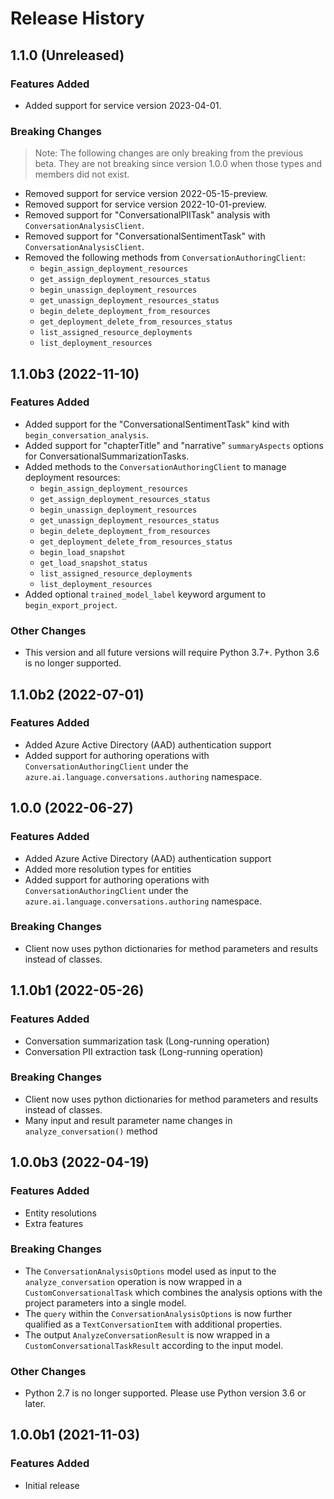 # Release History

## 1.1.0 (Unreleased)

### Features Added
- Added support for service version 2023-04-01.

### Breaking Changes

> Note: The following changes are only breaking from the previous beta. They are not breaking since version 1.0.0 when those types and members did not exist.

- Removed support for service version 2022-05-15-preview.
- Removed support for service version 2022-10-01-preview.
- Removed support for "ConversationalPIITask" analysis with `ConversationAnalysisClient`.
- Removed support for "ConversationalSentimentTask" with `ConversationAnalysisClient`.
- Removed the following methods from `ConversationAuthoringClient`:
  - `begin_assign_deployment_resources`
  - `get_assign_deployment_resources_status`
  - `begin_unassign_deployment_resources`
  - `get_unassign_deployment_resources_status`
  - `begin_delete_deployment_from_resources`
  - `get_deployment_delete_from_resources_status`
  - `list_assigned_resource_deployments`
  - `list_deployment_resources`

## 1.1.0b3 (2022-11-10)

### Features Added
- Added support for the "ConversationalSentimentTask" kind with `begin_conversation_analysis`.
- Added support for "chapterTitle" and "narrative" `summaryAspects` options for ConversationalSummarizationTasks.
- Added methods to the `ConversationAuthoringClient` to manage deployment resources:
  - `begin_assign_deployment_resources`
  - `get_assign_deployment_resources_status`
  - `begin_unassign_deployment_resources`
  - `get_unassign_deployment_resources_status`
  - `begin_delete_deployment_from_resources`
  - `get_deployment_delete_from_resources_status`
  - `begin_load_snapshot`
  - `get_load_snapshot_status`
  - `list_assigned_resource_deployments`
  - `list_deployment_resources`
- Added optional `trained_model_label` keyword argument to `begin_export_project`.

### Other Changes
* This version and all future versions will require Python 3.7+. Python 3.6 is no longer supported.

## 1.1.0b2 (2022-07-01)

### Features Added
* Added Azure Active Directory (AAD) authentication support
* Added support for authoring operations with `ConversationAuthoringClient` under the `azure.ai.language.conversations.authoring` namespace.

## 1.0.0 (2022-06-27)

### Features Added
* Added Azure Active Directory (AAD) authentication support
* Added more resolution types for entities
* Added support for authoring operations with `ConversationAuthoringClient` under the `azure.ai.language.conversations.authoring` namespace.

### Breaking Changes
* Client now uses python dictionaries for method parameters and results instead of classes.

## 1.1.0b1 (2022-05-26)

### Features Added
* Conversation summarization task (Long-running operation)
* Conversation PII extraction task (Long-running operation)

### Breaking Changes
* Client now uses python dictionaries for method parameters and results instead of classes.
* Many input and result parameter name changes in `analyze_conversation()` method

## 1.0.0b3 (2022-04-19)

### Features Added
* Entity resolutions
* Extra features

### Breaking Changes
* The `ConversationAnalysisOptions` model used as input to the `analyze_conversation` operation is now wrapped in a `CustomConversationalTask` which combines the analysis options with the project parameters into a single model.
* The `query` within the `ConversationAnalysisOptions` is now further qualified as a `TextConversationItem` with additional properties.
* The output `AnalyzeConversationResult` is now wrapped in a `CustomConversationalTaskResult` according to the input model.

### Other Changes
* Python 2.7 is no longer supported. Please use Python version 3.6 or later.

## 1.0.0b1 (2021-11-03)

### Features Added
* Initial release

